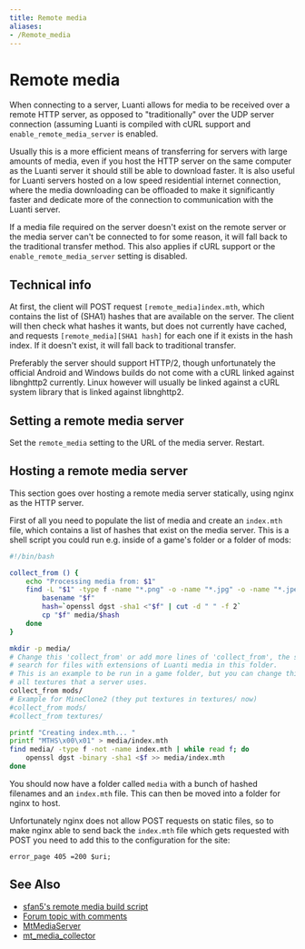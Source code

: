 ```yaml
---
title: Remote media
aliases:
- /Remote_media
---
```


# Remote media
When connecting to a server, Luanti allows for media to be received over a remote HTTP server, as opposed to "traditionally" over the UDP server connection (assuming Luanti is compiled with cURL support and `enable_remote_media_server` is enabled.

Usually this is a more efficient means of transferring for servers with large amounts of media, even if you host the HTTP server on the same computer as the Luanti server it should still be able to download faster. It is also useful for Luanti servers hosted on a low speed residential internet connection, where the media downloading can be offloaded to make it significantly faster and dedicate more of the connection to communication with the Luanti server.

If a media file required on the server doesn't exist on the remote server or the media server can't be connected to for some reason, it will fall back to the traditional transfer method. This also applies if cURL support or the `enable_remote_media_server` setting is disabled.

## Technical info
At first, the client will POST request `[remote_media]index.mth`, which contains the list of (SHA1) hashes that are available on the server. The client will then check what hashes it wants, but does not currently have cached, and requests `[remote_media][SHA1 hash]` for each one if it exists in the hash index. If it doesn't exist, it will fall back to traditional transfer.

Preferably the server should support HTTP/2, though unfortunately the official Android and Windows builds do not come with a cURL linked against libnghttp2 currently. Linux however will usually be linked against a cURL system library that is linked against libnghttp2.

## Setting a remote media server
Set the `remote_media` setting to the URL of the media server. Restart.

## Hosting a remote media server
This section goes over hosting a remote media server statically, using nginx as the HTTP server.

First of all you need to populate the list of media and create an `index.mth` file, which contains a list of hashes that exist on the media server. This is a shell script you could run e.g. inside of a game's folder or a folder of mods:

```bash
#!/bin/bash

collect_from () {
	echo "Processing media from: $1"
	find -L "$1" -type f -name "*.png" -o -name "*.jpg" -o -name "*.jpeg" -o -name "*.ogg" -o -name "*.x" -o -name "*.b3d" | while read f; do
		basename "$f"
		hash=`openssl dgst -sha1 <"$f" | cut -d " " -f 2`
		cp "$f" media/$hash
	done
}

mkdir -p media/
# Change this 'collect_from' or add more lines of 'collect_from', the script will recursively
# search for files with extensions of Luanti media in this folder.
# This is an example to be run in a game folder, but you can change this to anything to catch
# all textures that a server uses.
collect_from mods/
# Example for MineClone2 (they put textures in textures/ now)
#collect_from mods/
#collect_from textures/

printf "Creating index.mth... "
printf "MTHS\x00\x01" > media/index.mth
find media/ -type f -not -name index.mth | while read f; do
	openssl dgst -binary -sha1 <$f >> media/index.mth
done
```

You should now have a folder called `media` with a bunch of hashed filenames and an `index.mth` file. This can then be moved into a folder for nginx to host.

Unfortunately nginx does not allow POST requests on static files, so to make nginx able to send back the `index.mth` file which gets requested with POST you need to add this to the configuration for the site:

```nginx
error_page 405 =200 $uri;
```

## See Also
* [sfan5's remote media build script](https://gist.github.com/sfan5/6351560)
* [Forum topic with comments](https://forum.luanti.org/viewtopic.php?f=3&t=9260)
* [MtMediaServer](https://forum.luanti.org/viewtopic.php?f=14&t=17411)
* [mt_media_collector](https://github.com/ShadowNinja/mt_media_collector)
